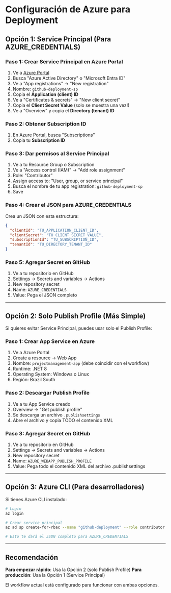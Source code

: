 # Configuración de Azure para Deployment

## Opción 1: Service Principal (Para AZURE_CREDENTIALS)

### Paso 1: Crear Service Principal en Azure Portal

1. Ve a [Azure Portal](https://portal.azure.com)
2. Busca "Azure Active Directory" o "Microsoft Entra ID"
3. Ve a "App registrations" → "New registration"
4. Nombre: `github-deployment-sp`
5. Copia el **Application (client) ID**
6. Ve a "Certificates & secrets" → "New client secret"
7. Copia el **Client Secret Value** (solo se muestra una vez!)
8. Ve a "Overview" y copia el **Directory (tenant) ID**

### Paso 2: Obtener Subscription ID

1. En Azure Portal, busca "Subscriptions"
2. Copia tu **Subscription ID**

### Paso 3: Dar permisos al Service Principal

1. Ve a tu Resource Group o Subscription
2. Ve a "Access control (IAM)" → "Add role assignment"
3. Role: "Contributor"
4. Assign access to: "User, group, or service principal"
5. Busca el nombre de tu app registration: `github-deployment-sp`
6. Save

### Paso 4: Crear el JSON para AZURE_CREDENTIALS

Crea un JSON con esta estructura:

```json
{
  "clientId": "TU_APPLICATION_CLIENT_ID",
  "clientSecret": "TU_CLIENT_SECRET_VALUE", 
  "subscriptionId": "TU_SUBSCRIPTION_ID",
  "tenantId": "TU_DIRECTORY_TENANT_ID"
}
```

### Paso 5: Agregar Secret en GitHub

1. Ve a tu repositorio en GitHub
2. Settings → Secrets and variables → Actions
3. New repository secret
4. Name: `AZURE_CREDENTIALS`
5. Value: Pega el JSON completo

---

## Opción 2: Solo Publish Profile (Más Simple)

Si quieres evitar Service Principal, puedes usar solo el Publish Profile:

### Paso 1: Crear App Service en Azure

1. Ve a Azure Portal
2. Create a resource → Web App
3. Nombre: `projectmanagement-app` (debe coincidir con el workflow)
4. Runtime: .NET 8
5. Operating System: Windows o Linux
6. Región: Brazil South

### Paso 2: Descargar Publish Profile

1. Ve a tu App Service creado
2. Overview → "Get publish profile"
3. Se descarga un archivo `.publishsettings`
4. Abre el archivo y copia TODO el contenido XML

### Paso 3: Agregar Secret en GitHub

1. Ve a tu repositorio en GitHub
2. Settings → Secrets and variables → Actions  
3. New repository secret
4. Name: `AZURE_WEBAPP_PUBLISH_PROFILE`
5. Value: Pega todo el contenido XML del archivo .publishsettings

---

## Opción 3: Azure CLI (Para desarrolladores)

Si tienes Azure CLI instalado:

```bash
# Login
az login

# Crear service principal
az ad sp create-for-rbac --name "github-deployment" --role contributor --scopes /subscriptions/YOUR_SUBSCRIPTION_ID --sdk-auth

# Esto te dará el JSON completo para AZURE_CREDENTIALS
```

---

## Recomendación

**Para empezar rápido**: Usa la Opción 2 (solo Publish Profile)
**Para producción**: Usa la Opción 1 (Service Principal) 

El workflow actual está configurado para funcionar con ambas opciones.
